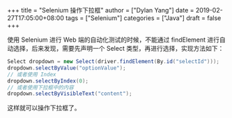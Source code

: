 +++
title = "Selenium 操作下拉框"
author = ["Dylan Yang"]
date = 2019-02-27T17:05:00+08:00
tags = ["Selenium"]
categories = ["Java"]
draft = false
+++

使用 Selenium 进行 Web 端的自动化测试的时候，不能通过 findElement 进行自动选择，后来发现，需要先声明一个 Select 类型，再进行选择，实现方法如下：

```java
Select dropdown = new Select(driver.findElement(By.id("selectId")));
dropdown.selectByValue("optionValue");
// 或者使用 Index
dropdown.selectByIndex(0);
// 或者使用下拉框中的内容
dropdown.selectByVisibleText("content");
```

这样就可以操作下拉框了。
